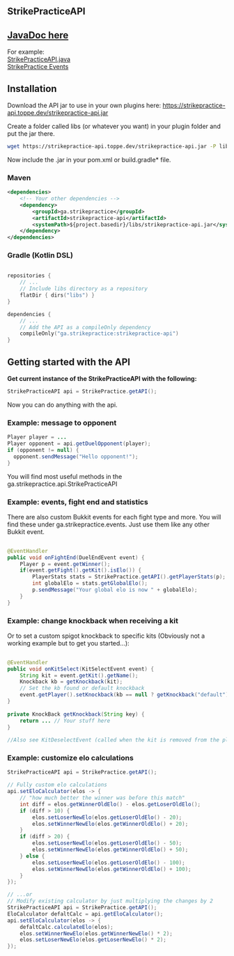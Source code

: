 ## StrikePracticeAPI


## [JavaDoc here](https://strikepractice-api.toppe.dev/)

For example:  
[StrikePracticeAPI.java](https://strikepractice-api.toppe.dev/doc/ga/strikepractice/api/StrikePracticeAPI.html)  
[StrikePractice Events](https://strikepractice-api.toppe.dev/doc/ga/strikepractice/events/package-summary.html)


## Installation

Download the API jar to use in your own plugins here:
<https://strikepractice-api.toppe.dev/strikepractice-api.jar>

Create a folder called libs (or whatever you want) in your plugin folder and put the jar there.

```sh
wget https://strikepractice-api.toppe.dev/strikepractice-api.jar -P libs
```

Now include the .jar in your pom.xml or build.gradle* file.

### Maven

```xml
<dependencies>
    <!-- Your other dependencies -->
    <dependency>
        <groupId>ga.strikepractice</groupId>
        <artifactId>strikepractice-api</artifactId>
        <systemPath>${project.basedir}/libs/strikepractice-api.jar</systemPath>
    </dependency>
</dependencies>
```

### Gradle (Kotlin DSL)

```kotlin

repositories {
    // ...
    // Include libs directory as a repository
    flatDir { dirs("libs") }
}

dependencies {
    // ...
    // Add the API as a compileOnly dependency
    compileOnly("ga.strikepractice:strikepractice-api")
}
```

## Getting started with the API

**Get current instance of the StrikePracticeAPI with the following:**

```java
StrikePracticeAPI api = StrikePractice.getAPI();
```
Now you can do anything with the api.

### Example: message to opponent
```java
Player player = ...
Player opponent = api.getDuelOpponent(player);
if (opponent != null) {
  opponent.sendMessage("Hello opponent!");
}
```

You will find most useful methods in the ga.strikepractice.api.StrikePracticeAPI

### Example: events, fight end and statistics

There are also custom Bukkit events for each fight type and more. You will find these under ga.strikepractice.events. Just use them like any other Bukkit event.
```java
    
@EventHandler
public void onFightEnd(DuelEndEvent event) {
    Player p = event.getWinner();
    if(event.getFight().getKit().isElo()) {
        PlayerStats stats = StrikePractice.getAPI().getPlayerStats(p);
        int globalElo = stats.getGlobalElo();
        p.sendMessage("Your global elo is now " + globalElo);
    }
}
```

### Example: change knockback when receiving a kit

Or to set a custom spigot knockback to specific kits
(Obviously not a working example but to get you started...):

```java
    
@EventHandler
public void onKitSelect(KitSelectEvent event) {
    String kit = event.getKit().getName();
    Knockback kb = getKnockback(kit);
    // Set the kb found or default knockback
    event.getPlayer().setKnockback(kb == null ? getKnockback("default") : kb);
}
    
private KnockBack getKnockback(String key) {
    return ... // Your stuff here
}
    
//Also see KitDeselectEvent (called when the kit is removed from the player)
```

### Example: customize elo calculations

```java
StrikePracticeAPI api = StrikePractice.getAPI();

// Fully custom elo calculations
api.setEloCalculator(elos -> {
    // "how much better the winner was before this match"
    int diff = elos.getWinnerOldElo() - elos.getLoserOldElo();
    if (diff > 10) {
        elos.setLoserNewElo(elos.getLoserOldElo() - 20);
        elos.setWinnerNewElo(elos.getWinnerOldElo() + 20);
    }
    if (diff > 20) {
        elos.setLoserNewElo(elos.getLoserOldElo() - 50);
        elos.setWinnerNewElo(elos.getWinnerOldElo() + 50);
    } else {
        elos.setLoserNewElo(elos.getLoserOldElo() - 100);
        elos.setWinnerNewElo(elos.getWinnerOldElo() + 100);
    }
});

// ...or
// Modify existing calculator by just multiplying the changes by 2
StrikePracticeAPI api = StrikePractice.getAPI();
EloCalculator defaltCalc = api.getEloCalculator();
api.setEloCalculator(elos -> {
    defaltCalc.calculateElo(elos);
    elos.setWinnerNewElo(elos.getWinnerNewElo() * 2);
    elos.setLoserNewElo(elos.getLoserNewElo() * 2);
});
```
